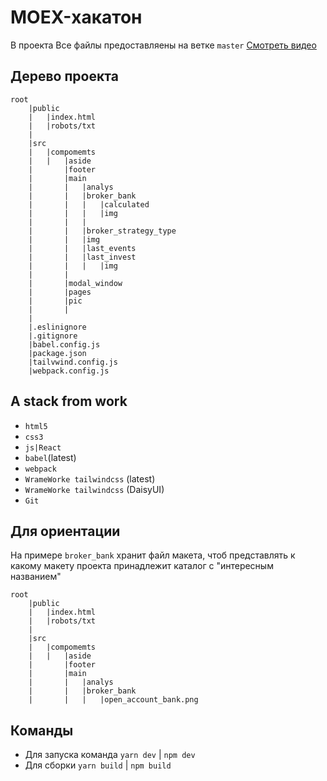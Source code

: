 # MOEX-хакатон
В проекта Все файлы предоставляены на ветке `master`
[Смотреть видео](https://youtu.be/2gb46KLvRPQ)

## Дерево проекта
```
root
	|public
	|	|index.html
	|	|robots/txt
	|
	|src
	|	|compomemts
	|	|	|aside
	|		|footer
	|		|main
	|		|	|analys
	|		|	|broker_bank
	|		|	|	|calculated
	|		|	|	|img
	|		|	|
	|		|	|broker_strategy_type
	|		|	|img
	|		|	|last_events
	|		|	|last_invest
	|		|	|	|img
	|		|	
	|		|modal_window
	|		|pages
	|		|pic
	|		|
	|
	|.eslinignore
	|.gitignore
	|babel.config.js
	|package.json
	|tailvwind.config.js
	|webpack.config.js

```

## A stack from work
- `html5`
- `css3`
- `js|React`
- `babel`(latest)
- `webpack`
- `WrameWorke tailwindcss` (latest)
- `WrameWorke tailwindcss` (DaisyUI)
- `Git`

## Для ориентации
На примере `broker_bank` хранит файл макета, чтоб представлять к какому макету проекта принадлежит каталог с "интересным названием"
```
root
	|public
	|	|index.html
	|	|robots/txt
	|
	|src
	|	|compomemts
	|	|	|aside
	|		|footer
	|		|main
	|		|	|analys
	|		|	|broker_bank
	|		|	|	|open_account_bank.png
```

## Команды
- Для запуска команда `yarn dev` | `npm dev`
- Для сборки `yarn build` | `npm build`
